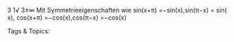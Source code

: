 3 1√
3±∞
Mit Symmetrieeigenschaften wie
sin(x+π) =−sin(x),sin(π−x) = sin( x),
cos(x+π) =−cos(x),cos(π−x) =−cos(x)

   Tags & Topics:
   